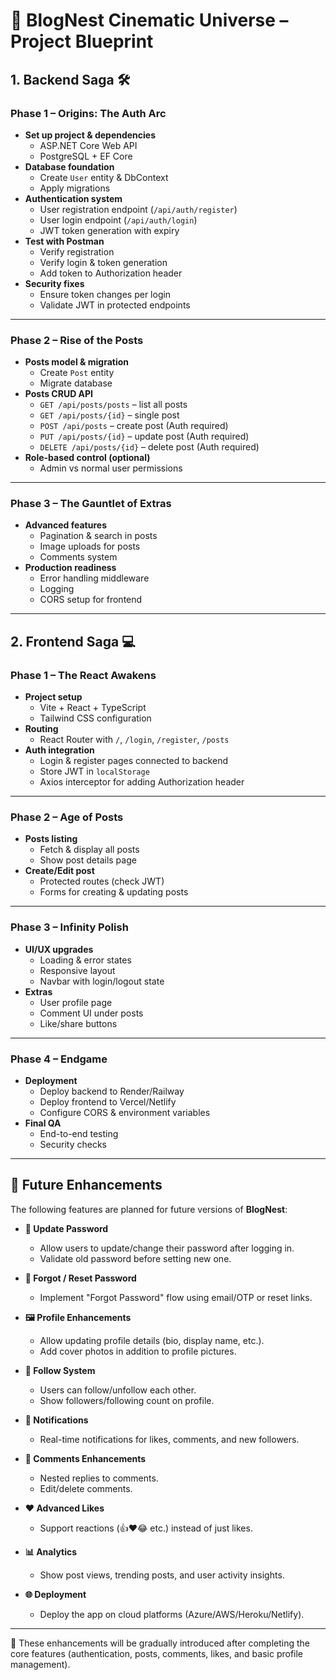 # 🦸 BlogNest Cinematic Universe – Project Blueprint

## **1. Backend Saga** 🛠

### **Phase 1 – Origins: The Auth Arc**
- **Set up project & dependencies**  
  - ASP.NET Core Web API  
  - PostgreSQL + EF Core  
- **Database foundation**  
  - Create `User` entity & DbContext  
  - Apply migrations  
- **Authentication system**  
  - User registration endpoint (`/api/auth/register`)  
  - User login endpoint (`/api/auth/login`)  
  - JWT token generation with expiry  
- **Test with Postman**  
  - Verify registration  
  - Verify login & token generation  
  - Add token to Authorization header  
- **Security fixes**  
  - Ensure token changes per login  
  - Validate JWT in protected endpoints  

---

### **Phase 2 – Rise of the Posts**
- **Posts model & migration**  
  - Create `Post` entity  
  - Migrate database  
- **Posts CRUD API**  
  - `GET /api/posts/posts` – list all posts  
  - `GET /api/posts/{id}` – single post  
  - `POST /api/posts` – create post (Auth required)  
  - `PUT /api/posts/{id}` – update post (Auth required)  
  - `DELETE /api/posts/{id}` – delete post (Auth required)  
- **Role-based control (optional)**  
  - Admin vs normal user permissions  

---

### **Phase 3 – The Gauntlet of Extras**
- **Advanced features**  
  - Pagination & search in posts  
  - Image uploads for posts  
  - Comments system  
- **Production readiness**  
  - Error handling middleware  
  - Logging  
  - CORS setup for frontend  

---

## **2. Frontend Saga** 💻

### **Phase 1 – The React Awakens**
- **Project setup**  
  - Vite + React + TypeScript  
  - Tailwind CSS configuration  
- **Routing**  
  - React Router with `/`, `/login`, `/register`, `/posts`  
- **Auth integration**  
  - Login & register pages connected to backend  
  - Store JWT in `localStorage`  
  - Axios interceptor for adding Authorization header  

---

### **Phase 2 – Age of Posts**
- **Posts listing**  
  - Fetch & display all posts  
  - Show post details page  
- **Create/Edit post**  
  - Protected routes (check JWT)  
  - Forms for creating & updating posts  

---

### **Phase 3 – Infinity Polish**
- **UI/UX upgrades**  
  - Loading & error states  
  - Responsive layout  
  - Navbar with login/logout state  
- **Extras**  
  - User profile page  
  - Comment UI under posts  
  - Like/share buttons  

---

### **Phase 4 – Endgame**
- **Deployment**  
  - Deploy backend to Render/Railway  
  - Deploy frontend to Vercel/Netlify  
  - Configure CORS & environment variables  
- **Final QA**  
  - End-to-end testing  
  - Security checks  
---
## 🚀 Future Enhancements

The following features are planned for future versions of **BlogNest**:

- **🔑 Update Password**
  - Allow users to update/change their password after logging in.
  - Validate old password before setting new one.

- **📧 Forgot / Reset Password**
  - Implement "Forgot Password" flow using email/OTP or reset links.

- **🖼️ Profile Enhancements**
  - Allow updating profile details (bio, display name, etc.).
  - Add cover photos in addition to profile pictures.

- **👥 Follow System**
  - Users can follow/unfollow each other.
  - Show followers/following count on profile.

- **🔔 Notifications**
  - Real-time notifications for likes, comments, and new followers.

- **💬 Comments Enhancements**
  - Nested replies to comments.
  - Edit/delete comments.

- **❤️ Advanced Likes**
  - Support reactions (👍❤️😂 etc.) instead of just likes.

- **📊 Analytics**
  - Show post views, trending posts, and user activity insights.

- **🌐 Deployment**
  - Deploy the app on cloud platforms (Azure/AWS/Heroku/Netlify).

---

📌 These enhancements will be gradually introduced after completing the core features (authentication, posts, comments, likes, and basic profile management).
